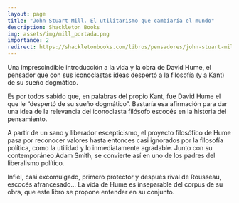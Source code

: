 ```yaml
---
layout: page
title: "John Stuart Mill. El utilitarismo que cambiaría el mundo"
description: Shackleton Books
img: assets/img/mill_portada.png
importance: 2
redirect: https://shackletonbooks.com/libros/pensadores/john-stuart-mill/
---
```


<p class="lead">Una imprescindible introducción a la vida y la obra de David Hume, el pensador que con sus iconoclastas ideas despertó a la filosofía (y a Kant) de su sueño dogmático.</p>

Es por todos sabido que, en palabras del propio Kant, fue David Hume el que le “despertó de su sueño dogmático”. Bastaría esa afirmación para dar una idea de la relevancia del iconoclasta filósofo escocés en la historia del pensamiento.

A partir de un sano y liberador escepticismo, el proyecto filosófico de Hume pasa por reconocer valores hasta entonces casi ignorados por la filosofía política, como la utilidad y lo inmediatamente agradable. Junto con su contemporáneo Adam Smith, se convierte así en uno de los padres del liberalismo político.

Infiel, casi excomulgado, primero protector y después rival de Rousseau, escocés afrancesado… La vida de Hume es inseparable del corpus de su obra, que este libro se propone entender en su conjunto.